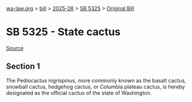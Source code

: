 [wa-law.org](/) > [bill](/bill/) > [2025-26](/bill/2025-26/) > [SB 5325](/bill/2025-26/sb/5325/) > [Original Bill](/bill/2025-26/sb/5325/1/)

# SB 5325 - State cactus

[Source](http://lawfilesext.leg.wa.gov/biennium/2025-26/Pdf/Bills/Senate%20Bills/5325.pdf)

## Section 1
The Pediocactus nigrispinus, more commonly known as the basalt cactus, snowball cactus, hedgehog cactus, or Columbia plateau cactus, is hereby designated as the official cactus of the state of Washington.
